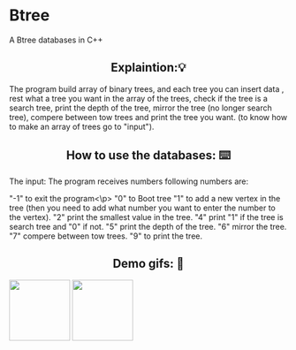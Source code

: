# Btree
A Btree databases in C++

<h2 align="center"> Explaintion:💡</h2>
The program build array of binary trees, and each tree you can insert data , rest what a tree you want in the array of the trees, check if the tree is a search tree, print the depth of the tree, mirror the tree (no longer search tree), compere between tow trees and print the tree you want.
(to know how to make an array of trees go to "input").

<h2 align="center"> How to use the databases: ⌨️ </h2>
The input:
The program receives numbers following numbers are:

<p>"-1" to exit the program<\p>
"0" to Boot tree
"1" to add a new vertex in the tree (then you need to add what number you want to enter the number to the vertex).
"2" print the smallest value in the tree.
"4" print "1" if the tree is search tree and "0" if not.
"5" print the depth of the tree.
"6" mirror the tree.
"7" compere between tow trees.
"9" to print the tree.

<h2 align="center"> Demo gifs: 🧐 </h2>

<img align="center" src="https://media.giphy.com/media/wwaUhAYqfCZG8pPGL0/giphy.gif" width="110">

<img align="center" src="https://media.giphy.com/media/dUve5HFgu3UtJExQie/giphy.gif" width="110">


